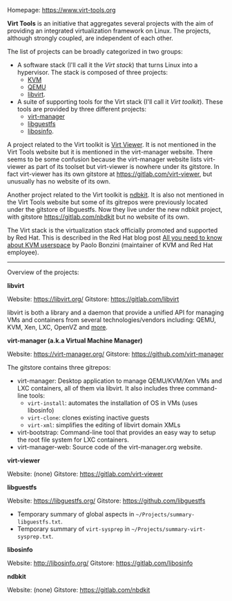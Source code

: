 
Homepage: https://www.virt-tools.org

**Virt Tools** is an initiative that aggregates several projects with the aim of providing an integrated virtualization framework on Linux. The projects, although strongly coupled, are independent of each other.

The list of projects can be broadly categorized in two groups:

- A software stack (I'll call it the _Virt stack_) that turns Linux into a hypervisor. The stack is composed of three projects:
	- [KVM](http://www.linux-kvm.org/)
	- [QEMU](http://qemu.org/)
	- [libvirt](http://libvirt.org/).
- A suite of supporting tools for the Virt stack (I'll call it _Virt toolkit_). These tools are provided by three different projects:
	- [virt-manager](https://virt-manager.org/)
	- [libguestfs](https://libguestfs.org/)
	- [libosinfo](http://libosinfo.org/).

A project related to the Virt toolkit is [Virt Viewer](https://gitlab.com/virt-viewer). It is not mentioned in the Virt Tools website but it is mentioned in the virt-manager website. There seems to be some confusion because the virt-manager website lists virt-viewer as part of its toolset but virt-viewer is nowhere under its gitstore. In fact virt-viewer has its own gitstore at https://gitlab.com/virt-viewer, but unusually has no website of its own.

Another project related to the Virt toolkit is [ndbkit](https://gitlab.com/nbdkit). It is also not mentioned in the Virt Tools website but some of its gitrepos were previously located under the gitstore of libguestfs. Now they live under the new ndbkit project, with gitstore https://gitlab.com/nbdkit but no website of its own.

The Virt stack is the virtualization stack officially promoted and supported by Red Hat. This is described in the Red Hat blog post [All you need to know about KVM userspace](https://www.redhat.com/en/blog/all-you-need-know-about-kvm-userspace) by Paolo Bonzini (maintainer of KVM and Red Hat employee).

---

Overview of the projects:

**libvirt**

Website: https://libvirt.org/
Gitstore: https://gitlab.com/libvirt

libvirt is both a library and a daemon that provide a unified API for managing VMs and containers from several technologies/vendors including: QEMU, KVM, Xen, LXC, OpenVZ and [more](https://libvirt.org/drivers.html).

**virt-manager (a.k.a Virtual Machine Manager)**

Website: https://virt-manager.org/
Gitstore: https://github.com/virt-manager

The gitstore contains three gitrepos:

- virt-manager: Desktop application to manage QEMU/KVM/Xen VMs and LXC containers, all of them via libvirt. It also includes three command-line tools:
	- `virt-install`: automates the installation of OS in VMs (uses libosinfo)
	- `virt-clone`: clones existing inactive guests
	- `virt-xml`: simplifies the editing of libvirt domain XMLs
- virt-bootstrap: Command-line tool that provides an easy way to setup the root file system for LXC containers.
- virt-manager-web: Source code of the virt-manager.org website.

**virt-viewer**

Website: (none)
Gitstore: https://gitlab.com/virt-viewer

**libguestfs**

Website: https://libguestfs.org/
Gitstore: https://github.com/libguestfs

- Temporary summary of global aspects in `~/Projects/summary-libguestfs.txt`.
- Temporary summary of `virt-sysprep` in `~/Projects/summary-virt-sysprep.txt`.

**libosinfo**

Website: http://libosinfo.org/
Gitstore: https://gitlab.com/libosinfo

**ndbkit**

Website: (none)
Gitstore: https://gitlab.com/nbdkit